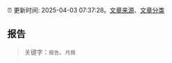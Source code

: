 :alarm_clock: 更新时间: 2025-04-03 07:37:28。[文章来源](/README.md)、[文章分类](/TAGS.md)

## 报告


> 关键字：`报告`、`月报`



